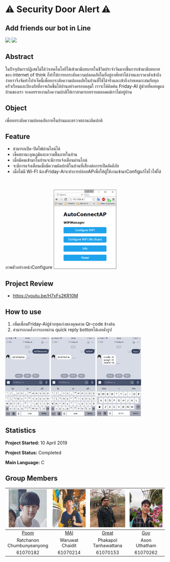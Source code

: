 # ⚠️ Security Door Alert ⚠️
## Add friends our bot in Line
<img src="https://i.imgur.com/aIketKC.png" height="250" wigth="250">
<img src="https://scontent.fbkk5-6.fna.fbcdn.net/v/t1.15752-9/58852894_418718412241060_7010432378594131968_n.jpg?_nc_cat=102&_nc_oc=AQnkK5vNEa-1h8xd2Y75EulqQSC1bZkNGJuLJvS8rA8X_sATuNpDfLrEhG_Jruxoe3U&_nc_ht=scontent.fbkk5-6.fna&oh=41fc48757feba02549083f4245a13015&oe=5D6F4CB9" height="220" wigth="220">

## Abstract
ในปัจจุบันเราปฏิเสธไม่ได้ว่าเทคโนโลยีได้เข้ามามีบทบาทในชีวิตประจำวันมากขึ้นการเข้ามามีบทบาทของ internet of think ก็ทำให้การยกระดับความปลอดภัยในที่อยู่อาศัยทำได้ง่ายและราคาต่ำเข้าถึงง่ายเราจึงจัดทำโปรเจ็คนี้เพื่อยกระดับความปลอดภัยในบ้านที่ใช้ได้จริงและเข้าถึงง่ายเหมาะสมกับทุกครัวเรือนและป้องภัยที่อาจเกิดขึ้นได้บ้านอย่างครอบคลุมใ เราจะได้คิดค้น Friday-AI ผู้ช่วยที่คอยดูแลบ้านของเรา จะคอยรายงานถึงความปกติให้เราสามารถทราบตลอดแม้เราไม่อยู่บ้าน

## Object
เพื่อยกระดับความปลอดภัยภายในบ้านและตรวจสถานะผิดปกติ

## Feature
* สามารถเปิด-ปิดไฟผ่านไลน์ได้
* เช็คสถานะอุณภูมิและความชื้นภายในบ้าน
* เมื่อมีคนเข้ามาในบ้านจะมีการแจ้งเตือนผ่านไลน์
* จะมีการแจ้งเตือนเมื่อมีความผิดปกติในบ้านที่เสี่ยงต่อการเปิดอัคคีภัย
* เมื่อไม่มี Wi-FI น้องFriday-Aiจะทำการปล่อยAPเพื่อให้ผู้ใช้งานเข้ามาConfigแก้ไขไวไฟได้
 <br>
 <br>
 ภาพตัวอย่างหน้าConfigure
<img src="expic/7.png" height="250" wigth="200">

## Project Review
* https://youtu.be/H7xFs2KR10M

## How to use
1. เพิ่มเพื่อนFriday-Aiผู้ช่วยสุดเก่งของคุณตาม Qr-code ข้างต้น
2. สามารถกดสั่งการบอทผ่าน quick reply bottonได้เลยดังรูป
<img src="expic/1.jpg" height="250" wigth="200" >
<img src="expic/2.jpg" height="250" wigth="200" >
<img src="expic/3.jpg" height="250" wigth="200" >

## Statistics

**Project Started:** 10 April 2019


**Project Status:** Completed

**Main Language:** C

## Group Members

|<img src="member/1.png" width="120px" height="120px">|<img src="member/4.jpg" width="120px" height="120px">|<img src="member/3.png" width="120px" height="120px">|<img src="member/2.png" width="120px" height="120px">|
|:---:|:---:|:---:|:---:|
|[Poom](https://github.com/Kuroishi1221)|[MAI](https://github.com/toplordsaito)|[Great](https://github.com/Phakapol)|[Guy](https://github.com/Alhzz)|
|Ratchanon<br>Chumbunyeanyong|Waruwat<br>Chaidit|Phakapol<br>Tanhawattana|Ason<br>Uthatham|
|61070182|61070214|61070153|61070262|
